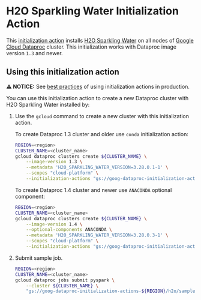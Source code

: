 # H2O Sparkling Water Initialization Action

This [initialization action](https://cloud.google.com/dataproc/init-actions)
installs
[H2O Sparkling Water](http://docs.h2o.ai/sparkling-water/2.4/latest-stable/doc/deployment/sw_google_cloud_dataproc.html)
on all nodes of [Google Cloud Dataproc](https://cloud.google.com/dataproc)
cluster. This initialization works with Dataproc image version `1.3` and newer.

## Using this initialization action

**:warning: NOTICE:** See
[best practices](/README.md#how-initialization-actions-are-used) of using
initialization actions in production.

You can use this initialization action to create a new Dataproc cluster with H2O
Sparkling Water installed by:

1.  Use the `gcloud` command to create a new cluster with this initialization
    action.

    To create Dataproc 1.3 cluster and older use `conda` initialization action:

    ```bash
    REGION=<region>
    CLUSTER_NAME=<cluster_name>
    gcloud dataproc clusters create ${CLUSTER_NAME} \
        --image-version 1.3 \
        --metadata 'H2O_SPARKLING_WATER_VERSION=3.28.0.1-1' \
        --scopes "cloud-platform" \
        --initialization-actions "gs://goog-dataproc-initialization-actions-${REGION}/conda/bootstrap-conda.sh,gs://goog-dataproc-initialization-actions-${REGION}/h2o/h2o.sh"
    ```

    To create Dataproc 1.4 cluster and newer use `ANACONDA` optional component:

    ```bash
    REGION=<region>
    CLUSTER_NAME=<cluster_name>
    gcloud dataproc clusters create ${CLUSTER_NAME} \
        --image-version 1.4 \
        --optional-components ANACONDA \
        --metadata 'H2O_SPARKLING_WATER_VERSION=3.28.0.3-1' \
        --scopes "cloud-platform" \
        --initialization-actions "gs://goog-dataproc-initialization-actions-${REGION}/h2o/h2o.sh"
    ```

1.  Submit sample job.

    ```bash
    REGION=<region>
    CLUSTER_NAME=<cluster_name>
    gcloud dataproc jobs submit pyspark \
        --cluster ${CLUSTER_NAME} \
        "gs://goog-dataproc-initialization-actions-${REGION}/h2o/sample-script.py"
    ```
